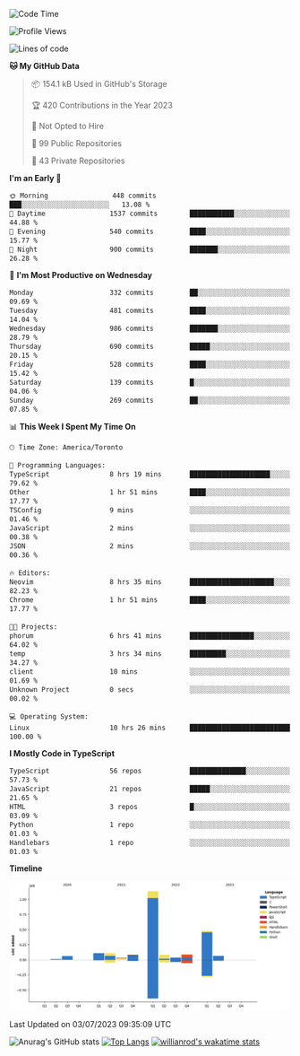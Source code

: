 <!--START_SECTION:waka-->
![Code Time](http://img.shields.io/badge/Code%20Time-376%20hrs%2027%20mins-blue)

![Profile Views](http://img.shields.io/badge/Profile%20Views-0-blue)

![Lines of code](https://img.shields.io/badge/From%20Hello%20World%20I%27ve%20Written-2.3%20million%20lines%20of%20code-blue)

**🐱 My GitHub Data** 

> 📦 154.1 kB Used in GitHub's Storage 
 > 
> 🏆 420 Contributions in the Year 2023
 > 
> 🚫 Not Opted to Hire
 > 
> 📜 99 Public Repositories 
 > 
> 🔑 43 Private Repositories 
 > 
**I'm an Early 🐤** 

```text
🌞 Morning                448 commits         ███░░░░░░░░░░░░░░░░░░░░░░   13.08 % 
🌆 Daytime                1537 commits        ███████████░░░░░░░░░░░░░░   44.88 % 
🌃 Evening                540 commits         ████░░░░░░░░░░░░░░░░░░░░░   15.77 % 
🌙 Night                  900 commits         ███████░░░░░░░░░░░░░░░░░░   26.28 % 
```
📅 **I'm Most Productive on Wednesday** 

```text
Monday                   332 commits         ██░░░░░░░░░░░░░░░░░░░░░░░   09.69 % 
Tuesday                  481 commits         ████░░░░░░░░░░░░░░░░░░░░░   14.04 % 
Wednesday                986 commits         ███████░░░░░░░░░░░░░░░░░░   28.79 % 
Thursday                 690 commits         █████░░░░░░░░░░░░░░░░░░░░   20.15 % 
Friday                   528 commits         ████░░░░░░░░░░░░░░░░░░░░░   15.42 % 
Saturday                 139 commits         █░░░░░░░░░░░░░░░░░░░░░░░░   04.06 % 
Sunday                   269 commits         ██░░░░░░░░░░░░░░░░░░░░░░░   07.85 % 
```


📊 **This Week I Spent My Time On** 

```text
🕑︎ Time Zone: America/Toronto

💬 Programming Languages: 
TypeScript               8 hrs 19 mins       ████████████████████░░░░░   79.62 % 
Other                    1 hr 51 mins        ████░░░░░░░░░░░░░░░░░░░░░   17.77 % 
TSConfig                 9 mins              ░░░░░░░░░░░░░░░░░░░░░░░░░   01.46 % 
JavaScript               2 mins              ░░░░░░░░░░░░░░░░░░░░░░░░░   00.38 % 
JSON                     2 mins              ░░░░░░░░░░░░░░░░░░░░░░░░░   00.36 % 

🔥 Editors: 
Neovim                   8 hrs 35 mins       █████████████████████░░░░   82.23 % 
Chrome                   1 hr 51 mins        ████░░░░░░░░░░░░░░░░░░░░░   17.77 % 

🐱‍💻 Projects: 
phorum                   6 hrs 41 mins       ████████████████░░░░░░░░░   64.02 % 
temp                     3 hrs 34 mins       █████████░░░░░░░░░░░░░░░░   34.27 % 
client                   10 mins             ░░░░░░░░░░░░░░░░░░░░░░░░░   01.69 % 
Unknown Project          0 secs              ░░░░░░░░░░░░░░░░░░░░░░░░░   00.02 % 

💻 Operating System: 
Linux                    10 hrs 26 mins      █████████████████████████   100.00 % 
```

**I Mostly Code in TypeScript** 

```text
TypeScript               56 repos            ██████████████░░░░░░░░░░░   57.73 % 
JavaScript               21 repos            █████░░░░░░░░░░░░░░░░░░░░   21.65 % 
HTML                     3 repos             █░░░░░░░░░░░░░░░░░░░░░░░░   03.09 % 
Python                   1 repo              ░░░░░░░░░░░░░░░░░░░░░░░░░   01.03 % 
Handlebars               1 repo              ░░░░░░░░░░░░░░░░░░░░░░░░░   01.03 % 
```



**Timeline**

![Lines of Code chart](https://raw.githubusercontent.com/wise-introvert/wise-introvert/master/assets/bar_graph.png)


 Last Updated on 03/07/2023 09:35:09 UTC
<!--END_SECTION:waka-->

![Anurag's GitHub stats](https://github-readme-stats.vercel.app/api?username=wise-introvert&count_private=true&show_icons=true)
[![Top Langs](https://github-readme-stats.vercel.app/api/top-langs/?username=wise-introvert&langs_count=10)](https://github.com/anuraghazra/github-readme-stats)
[![willianrod's wakatime stats](https://github-readme-stats.vercel.app/api/wakatime?username=wiseintrovert)](https://github.com/anuraghazra/github-readme-stats)
